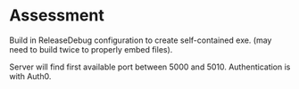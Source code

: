 # Assessment

Build in ReleaseDebug configuration to create self-contained exe. (may need to build twice to properly embed files).

Server will find first available port between 5000 and 5010.  Authentication is with Auth0.
